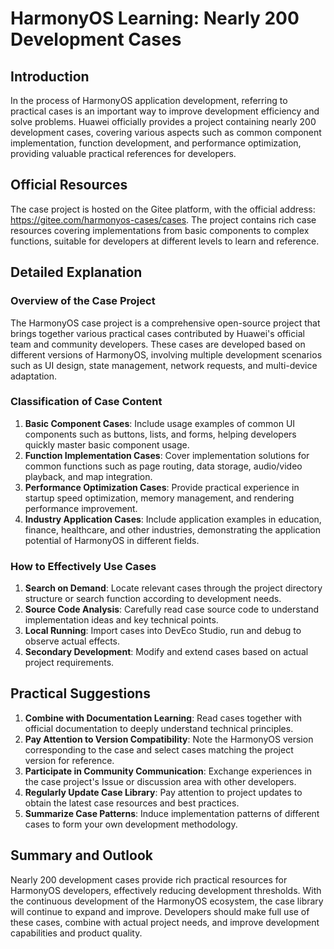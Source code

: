 # HarmonyOS Learning: Nearly 200 Development Cases

## Introduction
In the process of HarmonyOS application development, referring to practical cases is an important way to improve development efficiency and solve problems. Huawei officially provides a project containing nearly 200 development cases, covering various aspects such as common component implementation, function development, and performance optimization, providing valuable practical references for developers.

## Official Resources
The case project is hosted on the Gitee platform, with the official address: https://gitee.com/harmonyos-cases/cases. The project contains rich case resources covering implementations from basic components to complex functions, suitable for developers at different levels to learn and reference.

## Detailed Explanation
### Overview of the Case Project
The HarmonyOS case project is a comprehensive open-source project that brings together various practical cases contributed by Huawei's official team and community developers. These cases are developed based on different versions of HarmonyOS, involving multiple development scenarios such as UI design, state management, network requests, and multi-device adaptation.

### Classification of Case Content
1. **Basic Component Cases**: Include usage examples of common UI components such as buttons, lists, and forms, helping developers quickly master basic component usage.
2. **Function Implementation Cases**: Cover implementation solutions for common functions such as page routing, data storage, audio/video playback, and map integration.
3. **Performance Optimization Cases**: Provide practical experience in startup speed optimization, memory management, and rendering performance improvement.
4. **Industry Application Cases**: Include application examples in education, finance, healthcare, and other industries, demonstrating the application potential of HarmonyOS in different fields.

### How to Effectively Use Cases
1. **Search on Demand**: Locate relevant cases through the project directory structure or search function according to development needs.
2. **Source Code Analysis**: Carefully read case source code to understand implementation ideas and key technical points.
3. **Local Running**: Import cases into DevEco Studio, run and debug to observe actual effects.
4. **Secondary Development**: Modify and extend cases based on actual project requirements.

## Practical Suggestions
1. **Combine with Documentation Learning**: Read cases together with official documentation to deeply understand technical principles.
2. **Pay Attention to Version Compatibility**: Note the HarmonyOS version corresponding to the case and select cases matching the project version for reference.
3. **Participate in Community Communication**: Exchange experiences in the case project's Issue or discussion area with other developers.
4. **Regularly Update Case Library**: Pay attention to project updates to obtain the latest case resources and best practices.
5. **Summarize Case Patterns**: Induce implementation patterns of different cases to form your own development methodology.

## Summary and Outlook
Nearly 200 development cases provide rich practical resources for HarmonyOS developers, effectively reducing development thresholds. With the continuous development of the HarmonyOS ecosystem, the case library will continue to expand and improve. Developers should make full use of these cases, combine with actual project needs, and improve development capabilities and product quality.